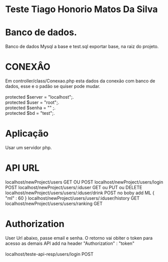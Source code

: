 # Teste Tiago Honorio Matos Da Silva

# Banco de dados.
Banco de dados Mysql a base e test.sql exportar base, na raiz do projeto.
# CONEXÂO
Em controller/class/Conexao.php esta dados da conexão com banco de dados, esse 
e o padão se quiser pode mudar.<br><br>
    protected $server = "localhost";.<br>
    protected $user = "root";.<br>
    protected $senha = "" ;.<br>
    protected $bd = "test";.<br>
# Aplicação
Usar um servidor php.

# API URL
localhost/newProject/users GET OU POST
localhost/newProject/users/login POST
localhost/newProject/users/:iduser GET ou PUT ou DELETE
localhost/newProject/users/users/:iduser/drink POST
no boby add ML
{
	"ml" : 60
}
localhost/newProject/users/users/:iduser/history GET
localhost/newProject/users/users/ranking GET

# Authorization
User Url abaixo, passe email e senha. O retorno vai obiter o
 token para acesso as demais API add na header "Authorization" : "token"    
 <br> localhost/teste-api-resp/users/login POST   <br>  
    
    

